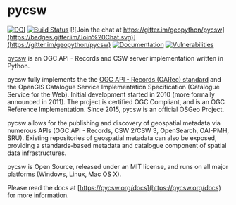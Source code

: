 # pycsw

[![DOI](https://zenodo.org/badge/2367090.svg)](https://zenodo.org/badge/latestdoi/2367090)
[![Build Status](https://github.com/geopython/pycsw/workflows/build%20%E2%9A%99%EF%B8%8F/badge.svg)](https://github.com/geopython/pycsw/actions)
[![Join the chat at https://gitter.im/geopython/pycsw](https://badges.gitter.im/Join%20Chat.svg)](https://gitter.im/geopython/pycsw)
[![Documentation](https://readthedocs.org/projects/pycsw/badge/)](https://docs.pycsw.org)
[![Vulnerabilities](https://github.com/geopython/pycsw/actions/workflows/vulnerabilities.yml/badge.svg)](https://github.com/geopython/pycsw/actions/workflows/vulnerabilities.yml)

[pycsw](https://pycsw.org) is an OGC API - Records and CSW server implementation written in Python.

pycsw fully implements the the [OGC API - Records (OARec) standard](https://ogcapi.ogc.org/records/)
and the OpenGIS Catalogue Service Implementation Specification (Catalogue Service for
the Web). Initial development started in 2010 (more formally announced in
2011). The project is certified OGC Compliant, and is an OGC Reference
Implementation.  Since 2015, pycsw is an official OSGeo Project.

pycsw allows for the publishing and discovery of geospatial metadata via
numerous APIs (OGC API - Records, CSW 2/CSW 3, OpenSearch, OAI-PMH, SRU). Existing
repositories of geospatial metadata can also be exposed, providing a standards-based
metadata and catalogue component of spatial data infrastructures.

pycsw is Open Source, released under an MIT license, and runs on all major
platforms (Windows, Linux, Mac OS X).

Please read the docs at [https://pycsw.org/docs](https://pycsw.org/docs) for more information.
